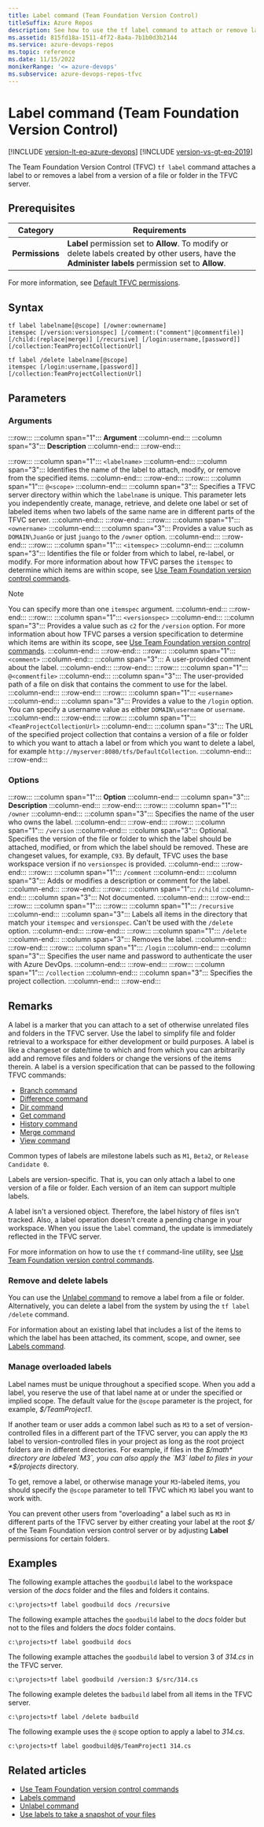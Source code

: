 ```yaml
---
title: Label command (Team Foundation Version Control)
titleSuffix: Azure Repos
description: See how to use the tf label command to attach or remove labels from files or folders in Team Foundation Version Control (TFVC).
ms.assetid: 815fd18a-1511-4f72-8a4a-7b1b0d3b2144
ms.service: azure-devops-repos
ms.topic: reference
ms.date: 11/15/2022
monikerRange: '<= azure-devops'
ms.subservice: azure-devops-repos-tfvc
---
```



# Label command (Team Foundation Version Control)

[!INCLUDE [version-lt-eq-azure-devops](../../includes/version-lt-eq-azure-devops.md)]
[!INCLUDE [version-vs-gt-eq-2019](../../includes/version-vs-gt-eq-2019.md)]

The Team Foundation Version Control (TFVC) `tf label` command attaches a label to or removes a label from a version of a file or folder in the TFVC server.

## Prerequisites

| Category | Requirements |
|--------------|-------------|
|**Permissions**| **Label** permission set to **Allow**. To modify or delete labels created by other users, have the **Administer labels** permission set to **Allow**. |

For more information, see  [Default TFVC permissions](../../organizations/security/default-tfvc-permissions.md).

## Syntax

```
tf label labelname[@scope] [/owner:ownername] 
itemspec [/version:versionspec] [/comment:("comment"|@commentfile)] 
[/child:(replace|merge)] [/recursive] [/login:username,[password]] [/collection:TeamProjectCollectionUrl]	
```

```
tf label /delete labelname[@scope] 
itemspec [/login:username,[password]] [/collection:TeamProjectCollectionUrl]
```

## Parameters

### Arguments

:::row:::
   :::column span="1":::
   **Argument**
   :::column-end:::
   :::column span="3":::
   **Description**
   :::column-end:::
:::row-end:::

:::row:::
   :::column span="1":::
   `<labelname>`
   :::column-end:::
   :::column span="3":::
   Identifies the name of the label to attach, modify, or remove from the specified items.
   :::column-end:::
:::row-end:::
:::row:::
   :::column span="1":::
   `@<scope>`
   :::column-end:::
   :::column span="3":::
   Specifies a TFVC server directory within which the `labelname` is unique. This parameter lets you independently create, manage, retrieve, and delete one label or set of labeled items when two labels of the same name are in different parts of the TFVC server.
   :::column-end:::
:::row-end:::
:::row:::
   :::column span="1":::
   `<ownername>`
   :::column-end:::
   :::column span="3":::
   Provides a value such as `DOMAIN\JuanGo` or just `juango` to the `/owner` option.
   :::column-end:::
:::row-end:::
:::row:::
   :::column span="1":::
   `<itemspec>`
   :::column-end:::
   :::column span="3":::
   Identifies the file or folder from which to label, re-label, or modify. For more information about how TFVC parses the `itemspec` to determine which items are within scope, see [Use Team Foundation version control commands](use-team-foundation-version-control-commands.md).

   > [!Note]  
   > You can specify more than one `itemspec` argument.
   :::column-end:::
:::row-end:::
:::row:::
   :::column span="1":::
   `<versionspec>`
   :::column-end:::
   :::column span="3":::
   Provides a value such as `c2` for the `/version` option. For more information about how TFVC parses a version specification to determine which items are within its scope, see [Use Team Foundation version control commands](use-team-foundation-version-control-commands.md).
   :::column-end:::
:::row-end:::
:::row:::
   :::column span="1":::
   `<comment>`
   :::column-end:::
   :::column span="3":::
   A user-provided comment about the label.
   :::column-end:::
:::row-end:::
:::row:::
   :::column span="1":::
   `@<commentfile>`
   :::column-end:::
   :::column span="3":::
   The user-provided path of a file on disk that contains the comment to use for the label.
   :::column-end:::
:::row-end:::
:::row:::
   :::column span="1":::
   `<username>`
   :::column-end:::
   :::column span="3":::
   Provides a value to the `/login` option. You can specify a username value as either `DOMAIN\username` or `username`.
   :::column-end:::
:::row-end:::
:::row:::
   :::column span="1":::
   `<TeamProjectCollectionUrl>`
   :::column-end:::
   :::column span="3":::
   The URL of the specified project collection that contains a version of a file or folder to which you want to attach a label or from which you want to delete a label, for example `http://myserver:8080/tfs/DefaultCollection`.
   :::column-end:::
:::row-end:::

### Options

:::row:::
   :::column span="1":::
   **Option**
   :::column-end:::
   :::column span="3":::
   **Description**
   :::column-end:::
:::row-end:::
:::row:::
   :::column span="1":::
   `/owner`
   :::column-end:::
   :::column span="3":::
   Specifies the name of the user who owns the label.
   :::column-end:::
:::row-end:::
:::row:::
   :::column span="1":::
   `/version`
   :::column-end:::
   :::column span="3":::
   Optional. Specifies the version of the file or folder to which the label should be attached, modified, or from which the label should be removed. These are changeset values, for example, `C93`. By default, TFVC uses the base workspace version if no `versionspec` is provided.
   :::column-end:::
:::row-end:::
:::row:::
   :::column span="1":::
   `/comment`
   :::column-end:::
   :::column span="3":::
   Adds or modifies a description or comment for the label.
   :::column-end:::
:::row-end:::
:::row:::
   :::column span="1":::
   `/child`
   :::column-end:::
   :::column span="3":::
   Not documented.
   :::column-end:::
:::row-end:::
:::row:::
   :::column span="1":::
:::row:::
   :::column span="1":::
   `/recursive`
   :::column-end:::
   :::column span="3":::
   Labels all items in the directory that match your `itemspec` and `versionspec`. Can't be used with the `/delete` option. 
   :::column-end:::
:::row-end:::
:::row:::
   :::column span="1":::
   `/delete`
   :::column-end:::
   :::column span="3":::
   Removes the label.
   :::column-end:::
:::row-end:::
:::row:::
   :::column span="1":::
   `/login`
   :::column-end:::
   :::column span="3":::
   Specifies the user name and password to authenticate the user with Azure DevOps.
   :::column-end:::
:::row-end:::
:::row:::
   :::column span="1":::
   `/collection`
   :::column-end:::
   :::column span="3":::
   Specifies the project collection.
   :::column-end:::
:::row-end:::

## Remarks
A label is a marker that you can attach to a set of otherwise unrelated files and folders in the TFVC server. Use the label to simplify file and folder retrieval to a workspace for either development or build purposes. A label is like a changeset or date/time to which and from which you can arbitrarily add and remove files and folders or change the versions of the items therein. A label is a version specification that can be passed to the following TFVC commands:

-   [Branch command](branch-command.md)
-   [Difference command](difference-command.md)
-   [Dir command](dir-command.md)
-   [Get command](get-command.md)
-   [History command](history-command.md)
-   [Merge command](merge-command.md)
-   [View command](view-command.md)

Common types of labels are milestone labels such as `M1`, `Beta2`, or `Release Candidate 0`.

Labels are version-specific. That is, you can only attach a label to one version of a file or folder. Each version of an item can support multiple labels.

A label isn't a versioned object. Therefore, the label history of files isn't tracked. Also, a label operation doesn't create a pending change in your workspace. When you issue the `label` command, the update is immediately reflected in the TFVC server.

For more information on how to use the `tf` command-line utility, see [Use Team Foundation version control commands](use-team-foundation-version-control-commands.md).

### Remove and delete labels

You can use the [Unlabel command](unlabel-command.md) to remove a label from a file or folder. Alternatively, you can delete a label from the system by using the `tf label /delete` command.

For information about an existing label that includes a list of the items to which the label has been attached, its comment, scope, and owner, see [Labels command](labels-command.md).

### Manage overloaded labels

Label names must be unique throughout a specified scope. When you add a label, you reserve the use of that label name at or under the specified or implied scope. The default value for the `@scope` parameter is the project, for example, *$/TeamProject1*.

If another team or user adds a common label such as `M3` to a set of version-controlled files in a different part of the TFVC server, you can apply the `M3` label to version-controlled files in your project as long as the root project folders are in different directories. For example, if files in the *$/math* directory are labeled `M3`, you can also apply the `M3` label to files in your *$/projects* directory.

To get, remove a label, or otherwise manage your `M3`-labeled items, you should specify the `@scope` parameter to tell TFVC which `M3` label you want to work with.

You can prevent other users from "overloading" a label such as `M3` in different parts of the TFVC server by either creating your label at the root *$/* of the Team Foundation version control server or by adjusting **Label** permissions for certain folders.

## Examples
The following example attaches the `goodbuild` label to the workspace version of the *docs* folder and the files and folders it contains.

```
c:\projects>tf label goodbuild docs /recursive
```

The following example attaches the `goodbuild` label to the *docs* folder but not to the files and folders the *docs* folder contains.

```
c:\projects>tf label goodbuild docs
```

The following example attaches the `goodbuild` label to version 3 of *314.cs* in the TFVC server.

```
c:\projects>tf label goodbuild /version:3 $/src/314.cs
```

The following example deletes the `badbuild` label from all items in the TFVC server.

```
c:\projects>tf label /delete badbuild
```

The following example uses the `@` scope option to apply a label to *314.cs*.

```
c:\projects>tf label goodbuild@$/TeamProject1 314.cs
```

## Related articles

- [Use Team Foundation version control commands](use-team-foundation-version-control-commands.md)
- [Labels command](labels-command.md)
- [Unlabel command](unlabel-command.md)
- [Use labels to take a snapshot of your files](use-labels-take-snapshot-your-files.md)

 